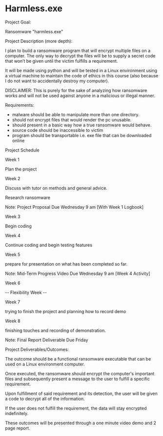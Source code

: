 # Harmless.exe

Project Goal:

Ransomware "harmless.exe"

Project Description (more depth):
	

I plan to build a ransomware program that will encrypt multiple files on a computer. The only way to decrypt the files will be to supply a secret code that won’t be given until the victim fulfills a requirement.

It will be made using python and will be tested in a Linux environment using a virtual machine to maintain the code of ethics in this course (also because I do not want to accidentally destroy my computer).

DISCLAIMER: This is purely for the sake of analyzing how ransomware works and will not be used against anyone in a malicious or illegal manner.

Requirements: 
- malware should be able to manipulate more than one directory.
- should not encrypt files that would render the pc unusable.
- should present in a basic way how a true ransomware would behave. 
- source code should be inaccessible to victim
- program should be transportable i.e. exe file that can be         downloaded online

Project Schedule
	

Week 1
	

 Plan the project

Week 2
	

 Discuss with tutor on methods and general advice.

Research ransomware
	

Note: Project Proposal Due Wednesday 9 am [With Week 1 Logbook]

Week 3
	

 Begin coding 

Week 4
	

 Continue coding and begin testing features

Week 5
	

 prepare for presentation on what has been completed so far. 
	

Note: Mid-Term Progress Video Due Wednesday 9 am [Week 4 Activity]

Week 6   
	

-- Flexibility Week --

 
	

Week 7
	

trying to finish the project and planning how to record demo

 
	

Week 8
	

finishing touches and recording of demonstration. 
	

Note: Final Report Deliverable Due Friday

Project Deliverables/Outcomes:   
	

The outcome should be a functional ransomware executable that can be used on a Linux environment computer.

Once executed, the ransomware should encrypt the computer's important files and subsequently present a message to the user to fulfill a specific requirement. 

Upon fulfillment of said requirement and its detection, the user will be given a code to decrypt all of the information. 

If the user does not fulfill the requirement, the data will stay encrypted indefinitely. 

These outcomes will be presented through a one minute video demo and 2 page report. 
